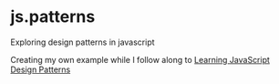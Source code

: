 js.patterns
===========

Exploring design patterns in javascript

Creating my own example while I follow along to [Learning JavaScript Design Patterns](http://addyosmani.com/resources/essentialjsdesignpatterns/book/)
